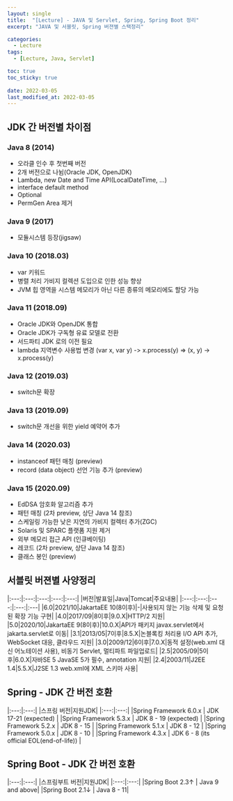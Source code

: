 ```yaml
---
layout: single
title:  "[Lecture] - JAVA 및 Servlet, Spring, Spring Boot 정리"
excerpt: "JAVA 및 서블릿, Spring 버젼별 스택정리"

categories:
  - Lecture
tags:
  - [Lecture, Java, Servlet]

toc: true
toc_sticky: true
 
date: 2022-03-05
last_modified_at: 2022-03-05
---
```


## JDK 간 버전별 차이점
### Java 8 (2014)
- 오라클 인수 후 첫번째 버전
- 2개 버전으로 나뉨(Oracle JDK, OpenJDK)
- Lambda, new Date and Time API(LocalDateTime, …)
- interface default method
- Optional
- PermGen Area 제거

### Java 9 (2017)
- 모듈시스템 등장(jigsaw)

### Java 10 (2018.03)
- var 키워드
- 병렬 처리 가비지 컬렉션 도입으로 인한 성능 향상
- JVM 힙 영역을 시스템 메모리가 아닌 다른 종류의 메모리에도 할당 가능

### Java 11 (2018.09)
- Oracle JDK와 OpenJDK 통합
- Oracle JDK가 구독형 유료 모델로 전환
- 서드파티 JDK 로의 이전 필요
- lambda 지역변수 사용법 변경
   (var x, var y) -> x.process(y) => (x, y) -> x.process(y)

### Java 12 (2019.03)
- switch문 확장

### Java 13 (2019.09)
- switch문 개선을 위한 yield 예약어 추가

### Java 14 (2020.03)
- instanceof 패턴 매칭 (preview)
- record (data object) 선언 기능 추가 (preview)

### Java 15 (2020.09)
- EdDSA 암호화 알고리즘 추가
- 패턴 매칭 (2차 preview, 상단 Java 14 참조)
- 스케일링 가능한 낮은 지연의 가비지 컬렉터 추가(ZGC)
- Solaris 및 SPARC 플랫폼 지원 제거
- 외부 메모리 접근 API (인큐베이팅)
- 레코드 (2차 preview, 상단 Java 14 참조)
- 클래스 봉인 (preview)

## 서블릿 버젼별 사양정리

|:---:|:---:|:---:|:---:|:---:|
|버전|발표일|Java|Tomcat|주요내용|
|:---:|:---:|:---:|:---:|:---|
|6.0|2021/10|JakartaEE 10(8이후)|-|사용되지 않는 기능 삭제 및 요청된 확장 기능 구현|
|4.0|2017/09|8이후|9.0.X|HTTP/2 지원|
|5.0|2020/10|JakartaEE 9(8이후)|10.0.X|API가 패키지 javax.servlet에서 jakarta.servlet로 이동|
|3.1|2013/05|7이후|8.5.X|논블록킹 처리용 I/O API 추가, WebSocket 대응, 클라우드 지원|
|3.0|2009/12|6이후|7.0.X|동적 설정(web.xml 대신 어노테이션 사용), 비동기 Servlet, 멀티파트 파일업로드|
|2.5|2005/09|5이후|6.0.X|자바SE 5	JavaSE 5가 필수, annotation 지원|
|2.4|2003/11|J2EE 1.4|5.5.X|J2SE 1.3	web.xml에 XML 스키마 사용|

## Spring - JDK 간 버전 호환

|:---:|:---:|
|스프링 버전|지원JDK|
|:---:|:---:|
|Spring Framework 6.0.x | JDK 17-21 (expected) |
|Spring Framework 5.3.x | JDK 8 - 19 (expected) |
|Spring Framework 5.2.x | JDK 8 - 15 |
|Spring Framework 5.1.x | JDK 8 - 12 |
|Spring Framework 5.0.x | JDK 8 - 10 |
|Spring Framework 4.3.x | JDK 6 -  8 (its official EOL(end-of-life)) |
 
## Spring Boot - JDK 간 버전 호환

|:---:|:---:|
|스프링부트 버전|지원JDK|
|:---:|:---:|
|Spring Boot 2.3↑ | Java 9 and above|
|Spring Boot 2.1↓ | Java 8 - 11|

